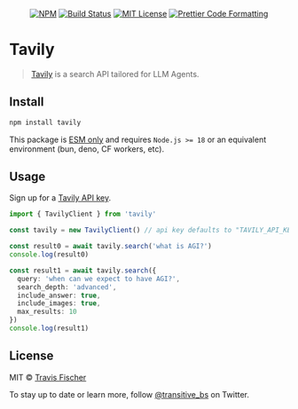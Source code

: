 <p align="center">
  <a href="https://www.npmjs.com/package/tavily"><img alt="NPM" src="https://img.shields.io/npm/v/tavily.svg" /></a>
  <a href="https://github.com/transitive-bullshit/tavily/actions/workflows/main.yml"><img alt="Build Status" src="https://github.com/transitive-bullshit/tavily/actions/workflows/main.yml/badge.svg" /></a>
  <a href="https://github.com/transitive-bullshit/tavily/blob/main/license"><img alt="MIT License" src="https://img.shields.io/badge/license-MIT-blue" /></a>
  <a href="https://prettier.io"><img alt="Prettier Code Formatting" src="https://img.shields.io/badge/code_style-prettier-brightgreen.svg" /></a>
</p>

# Tavily <!-- omit from toc -->

> [Tavily](https://tavily.com) is a search API tailored for LLM Agents.

## Install

```sh
npm install tavily
```

This package is [ESM only](https://gist.github.com/sindresorhus/a39789f98801d908bbc7ff3ecc99d99c) and requires `Node.js >= 18` or an equivalent environment (bun, deno, CF workers, etc).

## Usage

Sign up for a [Tavily API key](https://docs.tavily.com).

```ts
import { TavilyClient } from 'tavily'

const tavily = new TavilyClient() // api key defaults to "TAVILY_API_KEY" env var

const result0 = await tavily.search('what is AGI?')
console.log(result0)

const result1 = await tavily.search({
  query: 'when can we expect to have AGI?',
  search_depth: 'advanced',
  include_answer: true,
  include_images: true,
  max_results: 10
})
console.log(result1)
```

## License

MIT © [Travis Fischer](https://twitter.com/transitive_bs)

To stay up to date or learn more, follow [@transitive_bs](https://twitter.com/transitive_bs) on Twitter.
